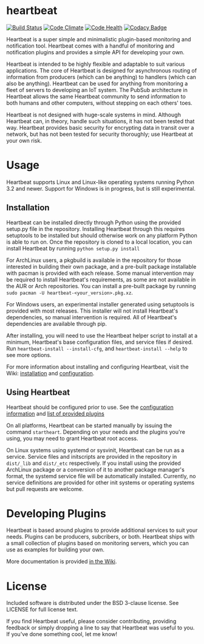 heartbeat
============
[![Build Status](https://travis-ci.org/thenaterhood/heartbeat.svg?branch=master)](https://travis-ci.org/thenaterhood/heartbeat)
[![Code Climate](https://codeclimate.com/github/thenaterhood/heartbeat/badges/gpa.svg)](https://codeclimate.com/github/thenaterhood/heartbeat)
[![Code Health](https://landscape.io/github/thenaterhood/heartbeat/master/landscape.svg?style=flat)](https://landscape.io/github/thenaterhood/heartbeat/master)
[![Codacy Badge](https://api.codacy.com/project/badge/grade/d2ed1f70fd774c6f9111a96b12d8dcac)](https://www.codacy.com/app/thenaterhood/heartbeat)

Heartbeat is a super simple and minimalistic plugin-based monitoring and
notification tool. Heartbeat comes with a handful of monitoring and notification
plugins and provides a simple API for developing your own.

Heartbeat is intended to be highly flexible and adaptable to suit various
applications. The core of Heartbeat is designed for asynchronous routing of
information from producers (which can be anything) to handlers (which can
also be anything). Heartbeat can be used for anything from monitoring a fleet
of servers to developing an IoT system. The PubSub architecture in Heartbeat
allows the same Heartbeat community to send information to both humans and
other computers, without stepping on each others' toes.

Heartbeat is not designed with huge-scale systems in mind. Although Heartbeat
can, in theory, handle such situations, it has not been tested that way. Heartbeat
provides basic security for encrypting data in transit over a network, but has
not been tested for security thoroughly; use Heartbeat at your own risk.

# Usage
Heartbeat supports Linux and Linux-like operating systems running Python 3.2
and newer. Support for Windows is in progress, but is still experimental.

## Installation
Heartbeat can be installed directly through Python using the provided setup.py
file in the repository. Installing Heartbeat through this requires setuptools
to be installed but should otherwise work on any platform Python is able to
run on. Once the repository is cloned to a local location, you can install
Heartbeat by running `python setup.py install`

For ArchLinux users, a pkgbuild is available in the repository for those
interested in building their own package, and a pre-built package installable
with pacman is provided with each release. Some manual intervention may be
required to install Heartbeat's requirements, as some are not available in
the AUR or Arch repositories. You can install a pre-built package by running
`sudo pacman -U heartbeat-<your_version>.pkg.xz`.

For Windows users, an experimental installer generated using setuptools is
provided with most releases. This installer will not install Heartbeat's
dependencies, so manual intervention is required. All of Heartbeat's
dependencies are available through pip.

After installing, you will need to use the Heartbeat helper script to install
at a minimum, Heartbeat's base configuration files, and service files if
desired. Run `heartbeat-install --install-cfg`, and `heartbeat-install --help`
to see more options.

For more information about installing and configuring Heartbeat, visit the Wiki:
[installation](https://github.com/thenaterhood/heartbeat/wiki/Installation) and
[configuration](https://github.com/thenaterhood/heartbeat/wiki/Configuration).

## Using Heartbeat
Heartbeat should be configured prior to use. See the [configuration information](https://github.com/thenaterhood/heartbeat/wiki/Configuration) and
[list of provided plugins](https://github.com/thenaterhood/heartbeat/wiki/Packaged-Plugins)

On all platforms, Heartbeat can be started manually by issuing the command
`startheart`. Depending on your needs and the plugins you're using, you may
need to grant Heartbeat root access.

On Linux systems using systemd or sysvinit, Heartbeat can be run as a service.
Service files and initscripts are provided in the repository in `dist/_lib` and
`dist/_etc` respectively. If you install using the provided ArchLinux package
or a conversion of it to another package manager's format, the systemd service
file will be automatically installed. Currently, no service definitions are
provided for other init systems or operating systems but pull requests are
welcome.

# Developing Plugins
Heartbeat is based around plugins to provide additional services to suit
your needs. Plugins can be producers, subcribers, or both. Heartbeat ships
with a small collection of plugins based on monitoring servers, which you
can use as examples for building your own.

More documentation is provided
[in the Wiki](https://github.com/thenaterhood/heartbeat/wiki/Building-Plugins).

# License
Included software is distributed under the BSD 3-clause license. See LICENSE
for full license text.

If you find Heartbeat useful, please consider contributing, providing feedback
or simply dropping a line to say that Heartbeat was useful to you. If you've
done something cool, let me know!
